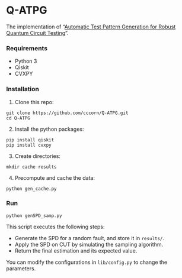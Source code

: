 # Q-ATPG
The implementation of “[Automatic Test Pattern Generation for Robust Quantum Circuit Testing](https://arxiv.org/abs/2202.10697)”.

### Requirements
- Python 3
- Qiskit
- CVXPY

### Installation
1. Clone this repo:
```
git clone https://github.com/cccorn/Q-ATPG.git
cd Q-ATPG
```
2. Install the python packages:
```
pip install qiskit
pip install cvxpy
```
3. Create directories:
```
mkdir cache results
```
4. Precompute and cache the data:
```
python gen_cache.py
```

### Run
```
python genSPD_samp.py
```
This script executes the following steps:
- Generate the SPD for a random fault, and store it in `results/`.
- Apply the SPD on CUT by simulating the sampling algorithm. 
- Return the final estimation and its expected value.

You can modify the configurations in `lib/config.py` to change the parameters.
